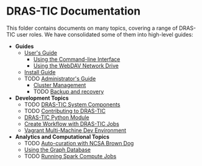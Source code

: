 # DRAS-TIC Documentation

This folder contains documents on many topics, covering a range of DRAS-TIC user roles. We have consolidated some of them into high-level guides:

* **Guides**
  * [User's Guide](BASICS.md)
    * [Using the Command-line Interface](CLI.md)
    * [Using the WebDAV Network Drive](WEBDAV.md)
  * [Install Guide](INSTALL.md)
  * TODO [Administrator's Guide](ADMINISTRATION.md)
    * [Cluster Management](CLUSTER.md)
    * TODO [Backup and recovery](BACKUP.md)
* **Development Topics**
  * TODO [DRAS-TIC System Components](COMPONENTS.md)
  * TODO [Contributing to DRAS-TIC](CONTRIBUTING.md)
  * [DRAS-TIC Python Module](PYTHONLIBRARY.md)
  * [Create Workflow with DRAS-TIC Jobs](JOBS.md)
  * [Vagrant Multi-Machine Dev Environment](VAGRANT.md)
* **Analytics and Computational Topics**
  * TODO [Auto-curation with NCSA Brown Dog](BROWNDOG.md)
  * [Using the Graph Database](GRAPH.md)
  * TODO [Running Spark Compute Jobs](SPARK.md)
